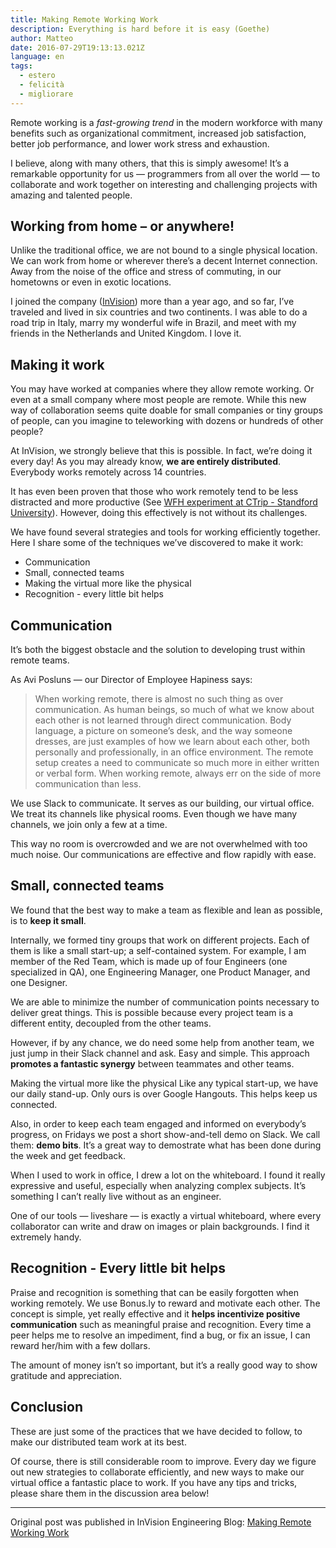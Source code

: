 ```yaml
---
title: Making Remote Working Work
description: Everything is hard before it is easy (Goethe)
author: Matteo
date: 2016-07-29T19:13:13.021Z
language: en
tags:
  - estero
  - felicità
  - migliorare
---
```



Remote working is a _fast-growing trend_ in the modern workforce with many benefits such as organizational commitment, increased job satisfaction, better job performance, and lower work stress and exhaustion.

I believe, along with many others, that this is simply awesome! It’s a remarkable opportunity for us — programmers from all over the world — to collaborate and work together on interesting and challenging projects with amazing and talented people.

## Working from home – or anywhere!
Unlike the traditional office, we are not bound to a single physical location. We can work from home or wherever there’s a decent Internet connection. Away from the noise of the office and stress of commuting, in our hometowns or even in exotic locations.

I joined the company ([InVision](https://www.invisionapp.com/)) more than a year ago, and so far, I’ve traveled and lived in six countries and two continents. I was able to do a road trip in Italy, marry my wonderful wife in Brazil, and meet with my friends in the Netherlands and United Kingdom. I love it.

## Making it work
You may have worked at companies where they allow remote working. Or even at a small company where most people are remote. While this new way of collaboration seems quite doable for small companies or tiny groups of people, can you imagine to teleworking with dozens or hundreds of other people?

At InVision, we strongly believe that this is possible. In fact, we’re doing it every day! As you may already know, __we are entirely distributed__. Everybody works remotely across 14 countries.

It has even been proven that those who work remotely tend to be less distracted and more productive (See [WFH experiment at CTrip - Standford University](http://www.nber.org/papers/w18871)). However, doing this effectively is not without its challenges.

We have found several strategies and tools for working efficiently together. Here I share some of the techniques we’ve discovered to make it work:

- Communication
- Small, connected teams
- Making the virtual more like the physical
- Recognition - every little bit helps

## Communication

It’s both the biggest obstacle and the solution to developing trust within remote teams.

As Avi Posluns — our Director of Employee Hapiness says:

> When working remote, there is almost no such thing as over communication. As human beings, so much of what we know about each other is not learned through direct communication. Body language, a picture on someone’s desk, and the way someone dresses, are just examples of how we learn about each other, both personally and professionally, in an office environment. The remote setup creates a need to communicate so much more in either written or verbal form. When working remote, always err on the side of more communication than less.

We use Slack to communicate. It serves as our building, our virtual office. We treat its channels like physical rooms. Even though we have many channels, we join only a few at a time.

This way no room is overcrowded and we are not overwhelmed with too much noise. Our communications are effective and flow rapidly with ease.

## Small, connected teams
We found that the best way to make a team as flexible and lean as possible, is to __keep it small__.

Internally, we formed tiny groups that work on different projects. Each of them is like a small start-up; a self-contained system. For example, I am member of the Red Team, which is made up of four Engineers (one specialized in QA), one Engineering Manager, one Product Manager, and one Designer.

We are able to minimize the number of communication points necessary to deliver great things. This is possible because every project team is a different entity, decoupled from the other teams.

However, if by any chance, we do need some help from another team, we just jump in their Slack channel and ask. Easy and simple. This approach __promotes a fantastic synergy__ between teammates and other teams.

Making the virtual more like the physical
Like any typical start-up, we have our daily stand-up. Only ours is over Google Hangouts. This helps keep us connected.

Also, in order to keep each team engaged and informed on everybody’s progress, on Fridays we post a short show-and-tell demo on Slack. We call them: __demo bits__. It’s a great way to demostrate what has been done during the week and get feedback.

When I used to work in office, I drew a lot on the whiteboard. I found it really expressive and useful, especially when analyzing complex subjects. It’s something I can’t really live without as an engineer.

One of our tools — liveshare — is exactly a virtual whiteboard, where every collaborator can write and draw on images or plain backgrounds. I find it extremely handy.

## Recognition - Every little bit helps
Praise and recognition is something that can be easily forgotten when working remotely. We use Bonus.ly to reward and motivate each other. The concept is simple, yet really effective and it __helps incentivize positive communication__ such as meaningful praise and recognition. Every time a peer helps me to resolve an impediment, find a bug, or fix an issue, I can reward her/him with a few dollars.

The amount of money isn’t so important, but it’s a really good way to show gratitude and appreciation.

## Conclusion
These are just some of the practices that we have decided to follow, to make our distributed team work at its best.

Of course, there is still considerable room to improve. Every day we figure out new strategies to collaborate efficiently, and new ways to make our virtual office a fantastic place to work. If you have any tips and tricks, please share them in the discussion area below!

---

Original post was published in InVision Engineering Blog:
[Making Remote Working Work](https://engineering.invisionapp.com/post/making-remote-working-work)